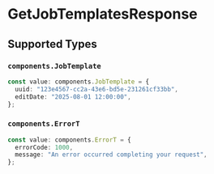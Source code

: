 # GetJobTemplatesResponse


## Supported Types

### `components.JobTemplate`

```typescript
const value: components.JobTemplate = {
  uuid: "123e4567-cc2a-43e6-bd5e-231261cf33bb",
  editDate: "2025-08-01 12:00:00",
};
```

### `components.ErrorT`

```typescript
const value: components.ErrorT = {
  errorCode: 1000,
  message: "An error occurred completing your request",
};
```

